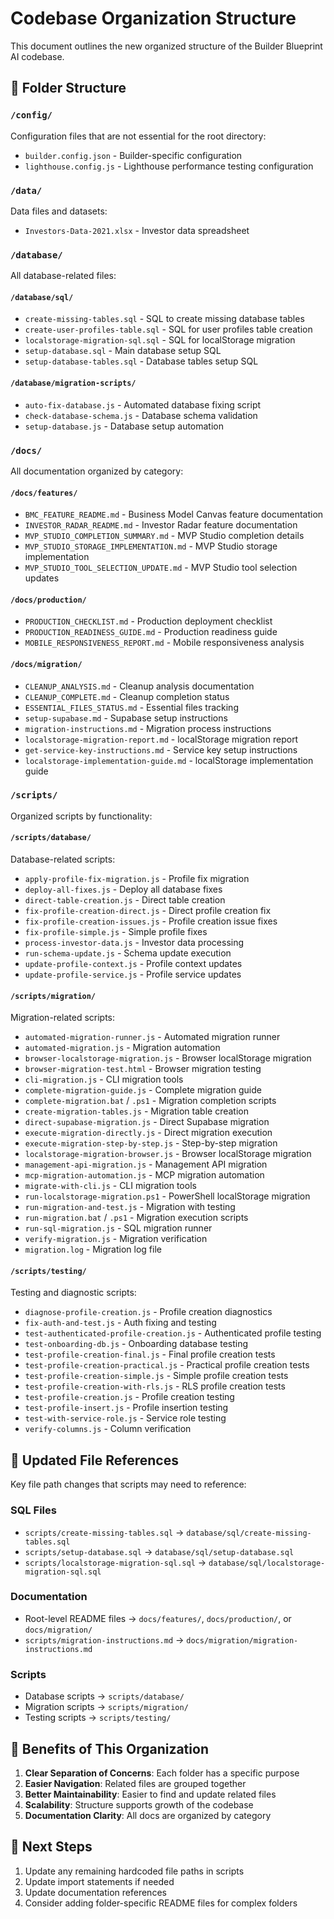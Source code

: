# Codebase Organization Structure

This document outlines the new organized structure of the Builder Blueprint AI codebase.

## 📁 Folder Structure

### `/config/`
Configuration files that are not essential for the root directory:
- `builder.config.json` - Builder-specific configuration
- `lighthouse.config.js` - Lighthouse performance testing configuration

### `/data/`
Data files and datasets:
- `Investors-Data-2021.xlsx` - Investor data spreadsheet

### `/database/`
All database-related files:

#### `/database/sql/`
- `create-missing-tables.sql` - SQL to create missing database tables
- `create-user-profiles-table.sql` - SQL for user profiles table creation
- `localstorage-migration-sql.sql` - SQL for localStorage migration
- `setup-database.sql` - Main database setup SQL
- `setup-database-tables.sql` - Database tables setup SQL

#### `/database/migration-scripts/`
- `auto-fix-database.js` - Automated database fixing script
- `check-database-schema.js` - Database schema validation
- `setup-database.js` - Database setup automation

### `/docs/`
All documentation organized by category:

#### `/docs/features/`
- `BMC_FEATURE_README.md` - Business Model Canvas feature documentation
- `INVESTOR_RADAR_README.md` - Investor Radar feature documentation
- `MVP_STUDIO_COMPLETION_SUMMARY.md` - MVP Studio completion details
- `MVP_STUDIO_STORAGE_IMPLEMENTATION.md` - MVP Studio storage implementation
- `MVP_STUDIO_TOOL_SELECTION_UPDATE.md` - MVP Studio tool selection updates

#### `/docs/production/`
- `PRODUCTION_CHECKLIST.md` - Production deployment checklist
- `PRODUCTION_READINESS_GUIDE.md` - Production readiness guide
- `MOBILE_RESPONSIVENESS_REPORT.md` - Mobile responsiveness analysis

#### `/docs/migration/`
- `CLEANUP_ANALYSIS.md` - Cleanup analysis documentation
- `CLEANUP_COMPLETE.md` - Cleanup completion status
- `ESSENTIAL_FILES_STATUS.md` - Essential files tracking
- `setup-supabase.md` - Supabase setup instructions
- `migration-instructions.md` - Migration process instructions
- `localstorage-migration-report.md` - localStorage migration report
- `get-service-key-instructions.md` - Service key setup instructions
- `localstorage-implementation-guide.md` - localStorage implementation guide

### `/scripts/`
Organized scripts by functionality:

#### `/scripts/database/`
Database-related scripts:
- `apply-profile-fix-migration.js` - Profile fix migration
- `deploy-all-fixes.js` - Deploy all database fixes
- `direct-table-creation.js` - Direct table creation
- `fix-profile-creation-direct.js` - Direct profile creation fix
- `fix-profile-creation-issues.js` - Profile creation issue fixes
- `fix-profile-simple.js` - Simple profile fixes
- `process-investor-data.js` - Investor data processing
- `run-schema-update.js` - Schema update execution
- `update-profile-context.js` - Profile context updates
- `update-profile-service.js` - Profile service updates

#### `/scripts/migration/`
Migration-related scripts:
- `automated-migration-runner.js` - Automated migration runner
- `automated-migration.js` - Migration automation
- `browser-localstorage-migration.js` - Browser localStorage migration
- `browser-migration-test.html` - Browser migration testing
- `cli-migration.js` - CLI migration tools
- `complete-migration-guide.js` - Complete migration guide
- `complete-migration.bat` / `.ps1` - Migration completion scripts
- `create-migration-tables.js` - Migration table creation
- `direct-supabase-migration.js` - Direct Supabase migration
- `execute-migration-directly.js` - Direct migration execution
- `execute-migration-step-by-step.js` - Step-by-step migration
- `localstorage-migration-browser.js` - Browser localStorage migration
- `management-api-migration.js` - Management API migration
- `mcp-migration-automation.js` - MCP migration automation
- `migrate-with-cli.js` - CLI migration tools
- `run-localstorage-migration.ps1` - PowerShell localStorage migration
- `run-migration-and-test.js` - Migration with testing
- `run-migration.bat` / `.ps1` - Migration execution scripts
- `run-sql-migration.js` - SQL migration runner
- `verify-migration.js` - Migration verification
- `migration.log` - Migration log file

#### `/scripts/testing/`
Testing and diagnostic scripts:
- `diagnose-profile-creation.js` - Profile creation diagnostics
- `fix-auth-and-test.js` - Auth fixing and testing
- `test-authenticated-profile-creation.js` - Authenticated profile testing
- `test-onboarding-db.js` - Onboarding database testing
- `test-profile-creation-final.js` - Final profile creation tests
- `test-profile-creation-practical.js` - Practical profile creation tests
- `test-profile-creation-simple.js` - Simple profile creation tests
- `test-profile-creation-with-rls.js` - RLS profile creation tests
- `test-profile-creation.js` - Profile creation testing
- `test-profile-insert.js` - Profile insertion testing
- `test-with-service-role.js` - Service role testing
- `verify-columns.js` - Column verification

## 🔄 Updated File References

Key file path changes that scripts may need to reference:

### SQL Files
- `scripts/create-missing-tables.sql` → `database/sql/create-missing-tables.sql`
- `scripts/setup-database.sql` → `database/sql/setup-database.sql`
- `scripts/localstorage-migration-sql.sql` → `database/sql/localstorage-migration-sql.sql`

### Documentation
- Root-level README files → `docs/features/`, `docs/production/`, or `docs/migration/`
- `scripts/migration-instructions.md` → `docs/migration/migration-instructions.md`

### Scripts
- Database scripts → `scripts/database/`
- Migration scripts → `scripts/migration/`
- Testing scripts → `scripts/testing/`

## 📝 Benefits of This Organization

1. **Clear Separation of Concerns**: Each folder has a specific purpose
2. **Easier Navigation**: Related files are grouped together
3. **Better Maintainability**: Easier to find and update related files
4. **Scalability**: Structure supports growth of the codebase
5. **Documentation Clarity**: All docs are organized by category

## 🚀 Next Steps

1. Update any remaining hardcoded file paths in scripts
2. Update import statements if needed
3. Update documentation references
4. Consider adding folder-specific README files for complex folders